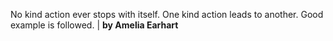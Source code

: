 No kind action ever stops with itself. One kind action leads to another. Good example is followed. | **by Amelia Earhart**